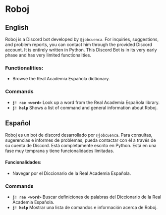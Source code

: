 # Roboj
## English
Roboj is a Discord bot developed by `@jobcuenca`. For inquiries, suggestions, and problem reports, you can contact him through the provided Discord account.
It is entirely written in Python. This Discord Bot is in its very early phase and has very limited functionalities.

### Functionalities: 
- Browse the Real Academia Española dictionary.

### Commands
- **`j! rae <word>`** Look up a word from the Real Academia Española library.
- **`j! help`** Shows a list of command and general information about Roboj.

## Español
Roboj es un bot de discord desarrollado por `@jobcuenca`. Para consultas, sugerencias e informes de problemas, pueda contactar con él a través de su cuenta de Discord.
Está completamente escrito en Python. Está en una fase muy temprana y tiene funcionalidades limitadas.

#### Funcionalidades: 
- Navegar por el Diccionario de la Real Academia Española.

### Commands
- **`j! rae <word>`** Buscar definiciones de palabras del Diccionario de la Real Academia Española.
- **`j! help`** Mostrar una lista de comandos e información acerca de Roboj.
